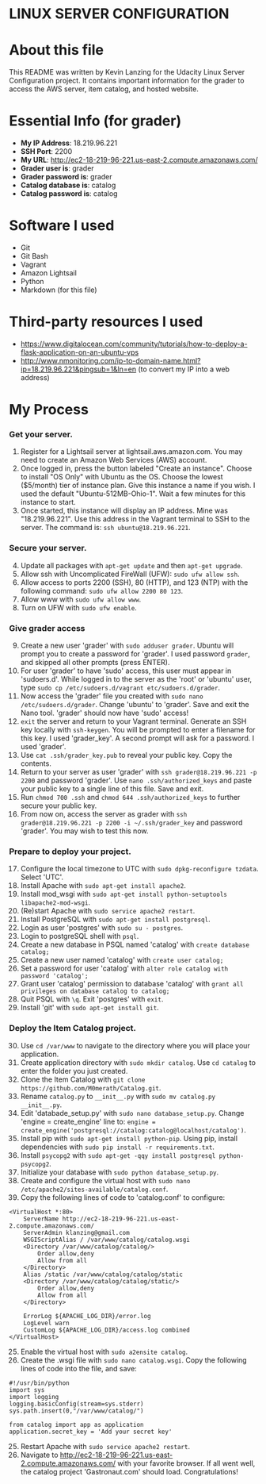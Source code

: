 LINUX SERVER CONFIGURATION
==========================
# About this file
This README was written by Kevin Lanzing for the Udacity Linux Server Configuration project. It contains important information for the grader to access the AWS server, item catalog, and hosted website.

# Essential Info (for grader)
- **My IP Address**: 18.219.96.221
- **SSH Port**: 2200
- **My URL**: http://ec2-18-219-96-221.us-east-2.compute.amazonaws.com/
- **Grader user is**: grader
- **Grader password is**: grader
- **Catalog database is**: catalog
- **Catalog password is**: catalog

# Software I used
- Git
- Git Bash
- Vagrant
- Amazon Lightsail
- Python
- Markdown (for this file)

# Third-party resources I used
- https://www.digitalocean.com/community/tutorials/how-to-deploy-a-flask-application-on-an-ubuntu-vps
- http://www.nmonitoring.com/ip-to-domain-name.html?ip=18.219.96.221&pingsub=1&ln=en (to convert my IP into a web address)

# My Process
### Get your server.
1. Register for a Lightsail server at lightsail.aws.amazon.com. You may need to create an Amazon Web Services (AWS) account.
2. Once logged in, press the button labeled "Create an instance". Choose to install "OS Only" with Ubuntu as the OS. Choose the lowest ($5/month) tier of instance plan. Give this instance a name if you wish. I used the default "Ubuntu-512MB-Ohio-1". Wait a few minutes for this instance to start.
3. Once started, this instance will display an IP address. Mine was "18.219.96.221". Use this address in the Vagrant terminal to SSH to the server. The command is: `ssh ubuntu@18.219.96.221`.

### Secure your server.
4. Update all packages with `apt-get update` and then `apt-get upgrade`.
4. Allow ssh with Uncomplicated FireWall (UFW): `sudo ufw allow ssh`. 
5. Allow access to ports 2200 (SSH), 80 (HTTP), and 123 (NTP) with the following command: `sudo ufw allow 2200 80 123`.
6. Allow www with `sudo ufw allow www`.
7. Turn on UFW with `sudo ufw enable`.

### Give grader access
9. Create a new user 'grader' with `sudo adduser grader`. Ubuntu will prompt you to create a password for 'grader'. I used password `grader`, and skipped all other prompts (press ENTER).
9. For user 'grader' to have 'sudo' access, this user must appear in 'sudoers.d'. While logged in to the server as the 'root' or 'ubuntu' user, type `sudo cp /etc/sudoers.d/vagrant etc/sudoers.d/grader`.
10. Now access the 'grader' file you created with `sudo nano /etc/sudoers.d/grader`. Change 'ubuntu' to 'grader'. Save and exit the Nano tool. 'grader' should now have 'sudo' access!
10. `exit` the server and return to your Vagrant terminal. Generate an SSH key locally with `ssh-keygen`. You will be prompted to enter a filename for this key. I used 'grader_key'. A second prompt will ask for a password. I used 'grader'.
11. Use `cat .ssh/grader_key.pub` to reveal your public key. Copy the contents.
12. Return to your server as user 'grader' with `ssh grader@18.219.96.221 -p 2200` and password 'grader'. Use `nano .ssh/authorized_keys` and paste your public key to a single line of this file. Save and exit.
13. Run `chmod 700 .ssh` and `chmod 644 .ssh/authorized_keys` to further secure your public key.
14. From now on, access the server as grader with `ssh grader@18.219.96.221 -p 2200 -i ~/.ssh/grader_key` and password 'grader'. You may wish to test this now.

### Prepare to deploy your project.
17. Configure the local timezone to UTC with `sudo dpkg-reconfigure tzdata`. Select 'UTC'.
12. Install Apache with `sudo apt-get install apache2`.
13. Install mod_wsgi with `sudo apt-get install python-setuptools libapache2-mod-wsgi`.
14. (Re)start Apache with `sudo service apache2 restart`.
15. Install PostgreSQL with `sudo apt-get install postgresql`.
16. Login as user 'postgres' with `sudo su - postgres`.
17. Login to postgreSQL shell with `psql`.
18. Create a new database in PSQL named 'catalog' with `create database catalog;`
19. Create a new user named 'catalog' with `create user catalog;`
20. Set a password for user 'catalog' with `alter role catalog with password 'catalog';`
21. Grant user 'catalog' permission to database 'catalog' with `grant all privileges on database catalog to catalog;`
22. Quit PSQL with `\q`. Exit 'postgres' with `exit`.
29. Install 'git' with `sudo apt-get install git`.

### Deploy the Item Catalog project.
30. Use `cd /var/www` to navigate to the directory where you will place your application.
16. Create application directory with `sudo mkdir catalog`. Use `cd catalog` to enter the folder you just created.
17. Clone the Item Catalog with `git clone https://github.com/M0merath/Catalog.git`.
18. Rename `catalog.py` to `__init__.py` with `sudo mv catalog.py __init__.py`.
19. Edit 'databade_setup.py' with `sudo nano database_setup.py`. Change 'engine = create_engine' line to: `engine = create_engine('postgresql://catalog:catalog@localhost/catalog')`.
20. Install pip with `sudo apt-get install python-pip`. Using pip, install dependencies with `sudo pip install -r requirements.txt`.
21. Install `psycopg2` with `sudo apt-get -qqy install postgresql python-psycopg2`.
22. Initialize your database with `sudo python database_setup.py`.
23. Create and configure the virtual host with `sudo nano /etc/apache2/sites-available/catalog.conf`.
24. Copy the following lines of code to 'catalog.conf' to configure:
```
<VirtualHost *:80>
    ServerName http://ec2-18-219-96-221.us-east-2.compute.amazonaws.com/
    ServerAdmin klanzing@gmail.com
    WSGIScriptAlias / /var/www/catalog/catalog.wsgi
    <Directory /var/www/catalog/catalog/>
        Order allow,deny
        Allow from all
    </Directory>
    Alias /static /var/www/catalog/catalog/static
    <Directory /var/www/catalog/catalog/static/>
        Order allow,deny
        Allow from all
    </Directory>

    ErrorLog ${APACHE_LOG_DIR}/error.log
    LogLevel warn
    CustomLog ${APACHE_LOG_DIR}/access.log combined
</VirtualHost>
```
25. Enable the virtual host with `sudo a2ensite catalog`.
26. Create the .wsgi file with `sudo nano catalog.wsgi`. Copy the following lines of code into the file, and save:
```
#!/usr/bin/python
import sys
import logging
logging.basicConfig(stream=sys.stderr)
sys.path.insert(0,"/var/www/catalog/")

from catalog import app as application
application.secret_key = 'Add your secret key'
```
25. Restart Apache with `sudo service apache2 restart`.
26. Navigate to http://ec2-18-219-96-221.us-east-2.compute.amazonaws.com/ with your favorite browser. If all went well, the catalog project 'Gastronaut.com' should load. Congratulations!